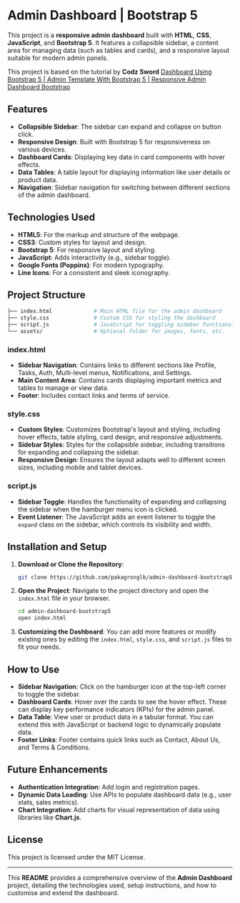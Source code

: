 
# Admin Dashboard | Bootstrap 5

This project is a **responsive admin dashboard** built with **HTML**, **CSS**, **JavaScript**, and **Bootstrap 5**. It features a collapsible sidebar, a content area for managing data (such as tables and cards), and a responsive layout suitable for modern admin panels.

This project is based on the tutorial by **Codz Sword** [Dashboard Using Bootstrap 5 | Admin Template With Bootstrap 5 | Responsive Admin Dashboard Bootstrap](https://www.youtube.com/watch?v=CzQhzULD5GA)

## Features

- **Collapsible Sidebar**: The sidebar can expand and collapse on button click.
- **Responsive Design**: Built with Bootstrap 5 for responsiveness on various devices.
- **Dashboard Cards**: Displaying key data in card components with hover effects.
- **Data Tables**: A table layout for displaying information like user details or product data.
- **Navigation**: Sidebar navigation for switching between different sections of the admin dashboard.

## Technologies Used

- **HTML5**: For the markup and structure of the webpage.
- **CSS3**: Custom styles for layout and design.
- **Bootstrap 5**: For responsive layout and styling.
- **JavaScript**: Adds interactivity (e.g., sidebar toggle).
- **Google Fonts (Poppins)**: For modern typography.
- **Line Icons**: For a consistent and sleek iconography.

## Project Structure

```bash
├── index.html             # Main HTML file for the admin dashboard
├── style.css              # Custom CSS for styling the dashboard
├── script.js              # JavaScript for toggling sidebar functionality
└── assets/                # Optional folder for images, fonts, etc.
```

### index.html

- **Sidebar Navigation**: Contains links to different sections like Profile, Tasks, Auth, Multi-level menus, Notifications, and Settings.
- **Main Content Area**: Contains cards displaying important metrics and tables to manage or view data.
- **Footer**: Includes contact links and terms of service.

### style.css

- **Custom Styles**: Customizes Bootstrap's layout and styling, including hover effects, table styling, card design, and responsive adjustments.
- **Sidebar Styles**: Styles for the collapsible sidebar, including transitions for expanding and collapsing the sidebar.
- **Responsive Design**: Ensures the layout adapts well to different screen sizes, including mobile and tablet devices.

### script.js

- **Sidebar Toggle**: Handles the functionality of expanding and collapsing the sidebar when the hamburger menu icon is clicked.
- **Event Listener**: The JavaScript adds an event listener to toggle the `expand` class on the sidebar, which controls its visibility and width.

## Installation and Setup

1. **Download or Clone the Repository**:
   ```bash
   git clone https://github.com/pakagronglb/admin-dashboard-bootstrap5.git
   ```

2. **Open the Project**:
   Navigate to the project directory and open the `index.html` file in your browser.

   ```bash
   cd admin-dashboard-bootstrap5
   open index.html
   ```

3. **Customizing the Dashboard**:
   You can add more features or modify existing ones by editing the `index.html`, `style.css`, and `script.js` files to fit your needs.

## How to Use

- **Sidebar Navigation**: Click on the hamburger icon at the top-left corner to toggle the sidebar.
- **Dashboard Cards**: Hover over the cards to see the hover effect. These can display key performance indicators (KPIs) for the admin panel.
- **Data Table**: View user or product data in a tabular format. You can extend this with JavaScript or backend logic to dynamically populate data.
- **Footer Links**: Footer contains quick links such as Contact, About Us, and Terms & Conditions.

## Future Enhancements

- **Authentication Integration**: Add login and registration pages.
- **Dynamic Data Loading**: Use APIs to populate dashboard data (e.g., user stats, sales metrics).
- **Chart Integration**: Add charts for visual representation of data using libraries like **Chart.js**.

## License

This project is licensed under the MIT License.


---

This **README** provides a comprehensive overview of the **Admin Dashboard** project, detailing the technologies used, setup instructions, and how to customise and extend the dashboard.
